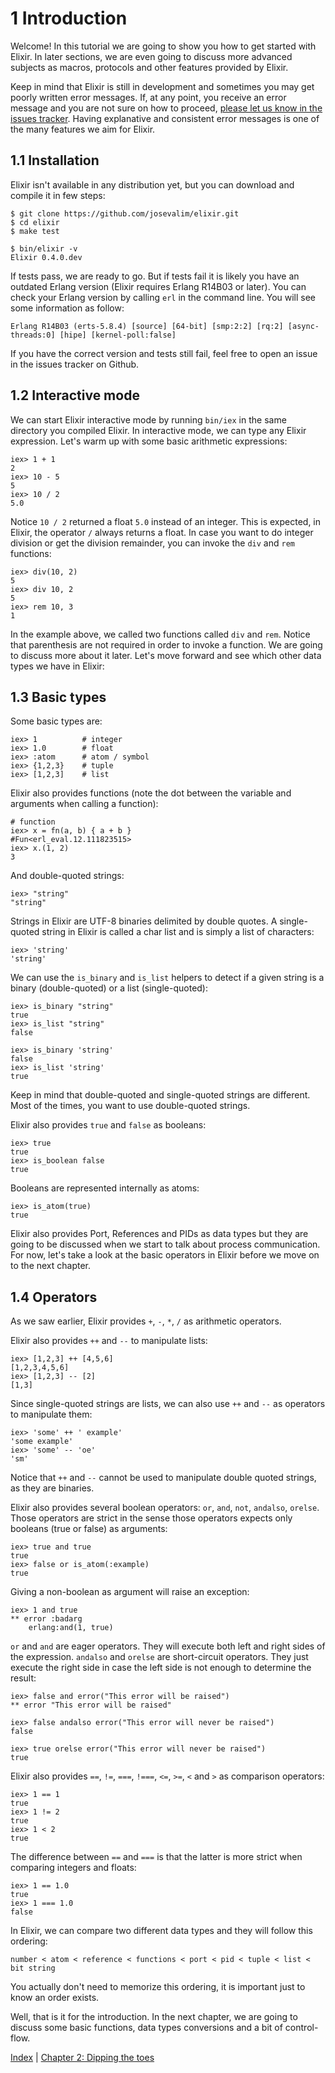 # 1 Introduction

Welcome! In this tutorial we are going to show you how to get started with Elixir. In later sections, we are even going to discuss more advanced subjects as macros, protocols and other features provided by Elixir.

Keep in mind that Elixir is still in development and sometimes you may get poorly written error messages. If, at any point, you receive an error message and you are not sure on how to proceed, [please let us know in the issues tracker](https://github.com/josevalim/elixir/issues). Having explanative and consistent error messages is one of the many features we aim for Elixir.

## 1.1 Installation

Elixir isn't available in any distribution yet, but you can download and compile it in few steps:

    $ git clone https://github.com/josevalim/elixir.git
    $ cd elixir
    $ make test

    $ bin/elixir -v
    Elixir 0.4.0.dev

If tests pass, we are ready to go. But if tests fail it is likely you have an outdated Erlang version (Elixir requires Erlang R14B03 or later). You can check your Erlang version by calling `erl` in the command line. You will see some information as follow:

    Erlang R14B03 (erts-5.8.4) [source] [64-bit] [smp:2:2] [rq:2] [async-threads:0] [hipe] [kernel-poll:false]

If you have the correct version and tests still fail, feel free to open an issue in the issues tracker on Github.

## 1.2 Interactive mode

We can start Elixir interactive mode by running `bin/iex` in the same directory you compiled Elixir. In interactive mode, we can type any Elixir expression. Let's warm up with some basic arithmetic expressions:

    iex> 1 + 1
    2
    iex> 10 - 5
    5
    iex> 10 / 2
    5.0

Notice `10 / 2` returned a float `5.0` instead of an integer. This is expected, in Elixir, the operator `/` always returns a float. In case you want to do integer division or get the division remainder, you can invoke the `div` and `rem` functions:

    iex> div(10, 2)
    5
    iex> div 10, 2
    5
    iex> rem 10, 3
    1

In the example above, we called two functions called `div` and `rem`. Notice that parenthesis are not required in order to invoke a function. We are going to discuss more about it later. Let's move forward and see which other data types we have in Elixir:

## 1.3 Basic types

Some basic types are:

    iex> 1          # integer
    iex> 1.0        # float
    iex> :atom      # atom / symbol
    iex> {1,2,3}    # tuple
    iex> [1,2,3]    # list

Elixir also provides functions (note the dot between the variable and arguments when calling a function):

    # function
    iex> x = fn(a, b) { a + b }
    #Fun<erl_eval.12.111823515>
    iex> x.(1, 2)
    3

And double-quoted strings:

    iex> "string"
    "string"

Strings in Elixir are UTF-8 binaries delimited by double quotes. A single-quoted string in Elixir is called a char list and is simply a list of characters:

    iex> 'string'
    'string'

We can use the `is_binary` and `is_list` helpers to detect if a given string is a binary (double-quoted) or a list (single-quoted):

    iex> is_binary "string"
    true
    iex> is_list "string"
    false

    iex> is_binary 'string'
    false
    iex> is_list 'string'
    true

Keep in mind that double-quoted and single-quoted strings are different. Most of the times, you want to use double-quoted strings.

Elixir also provides `true` and `false` as booleans:

    iex> true
    true
    iex> is_boolean false
    true

Booleans are represented internally as atoms:

    iex> is_atom(true)
    true

Elixir also provides Port, References and PIDs as data types but they are going to be discussed when we start to talk about process communication. For now, let's take a look at the basic operators in Elixir before we move on to the next chapter.

## 1.4 Operators

As we saw earlier, Elixir provides `+`, `-`, `*`, `/` as arithmetic operators.

Elixir also provides `++` and `--` to manipulate lists:

    iex> [1,2,3] ++ [4,5,6]
    [1,2,3,4,5,6]
    iex> [1,2,3] -- [2]
    [1,3]

Since single-quoted strings are lists, we can also use `++` and `--` as operators to manipulate them:

    iex> 'some' ++ ' example'
    'some example'
    iex> 'some' -- 'oe'
    'sm'

Notice that `++` and `--` cannot be used to manipulate double quoted strings, as they are binaries.

Elixir also provides several boolean operators: `or`, `and`, `not`, `andalso`, `orelse`. Those operators are strict in the sense those operators expects only booleans (true or false) as arguments:

    iex> true and true
    true
    iex> false or is_atom(:example)
    true

Giving a non-boolean as argument will raise an exception:

    iex> 1 and true
    ** error :badarg
        erlang:and(1, true)

`or` and `and` are eager operators. They will execute both left and right sides of the expression. `andalso` and `orelse` are short-circuit operators. They just execute the right side in case the left side is not enough to determine the result:

    iex> false and error("This error will be raised")
    ** error "This error will be raised"

    iex> false andalso error("This error will never be raised")
    false

    iex> true orelse error("This error will never be raised")
    true

Elixir also provides `==`, `!=`, `===`, `!===`, `<=`, `>=`, `<` and `>` as comparison operators:

    iex> 1 == 1
    true
    iex> 1 != 2
    true
    iex> 1 < 2
    true

The difference between `==` and `===` is that the latter is more strict when comparing integers and floats:

    iex> 1 == 1.0
    true
    iex> 1 === 1.0
    false

In Elixir, we can compare two different data types and they will follow this ordering:

    number < atom < reference < functions < port < pid < tuple < list < bit string

You actually don't need to memorize this ordering, it is important just to know an order exists.

Well, that is it for the introduction. In the next chapter, we are going to discuss some basic functions, data types conversions and a bit of control-flow.

[Index](https://github.com/josevalim/elixir/blob/master/docs/0_index.md) | [Chapter 2: Dipping the toes](https://github.com/josevalim/elixir/blob/master/docs/2_dipping_the_toes)